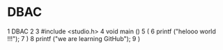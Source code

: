 # DBAC
1 DBAC
2
3 #include <studio.h> 
4 void main () 
5 ( 
6 printf ("helooo world !!!");
7 ) 
8 printf ("we are learning GitHub"); 
9 ) 
